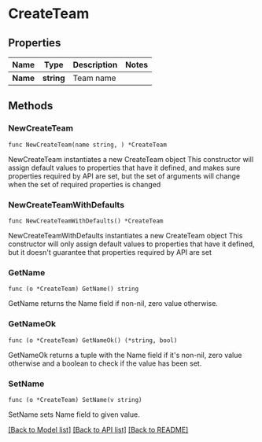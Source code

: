 # CreateTeam

## Properties

Name | Type | Description | Notes
------------ | ------------- | ------------- | -------------
**Name** | **string** | Team name | 

## Methods

### NewCreateTeam

`func NewCreateTeam(name string, ) *CreateTeam`

NewCreateTeam instantiates a new CreateTeam object
This constructor will assign default values to properties that have it defined,
and makes sure properties required by API are set, but the set of arguments
will change when the set of required properties is changed

### NewCreateTeamWithDefaults

`func NewCreateTeamWithDefaults() *CreateTeam`

NewCreateTeamWithDefaults instantiates a new CreateTeam object
This constructor will only assign default values to properties that have it defined,
but it doesn't guarantee that properties required by API are set

### GetName

`func (o *CreateTeam) GetName() string`

GetName returns the Name field if non-nil, zero value otherwise.

### GetNameOk

`func (o *CreateTeam) GetNameOk() (*string, bool)`

GetNameOk returns a tuple with the Name field if it's non-nil, zero value otherwise
and a boolean to check if the value has been set.

### SetName

`func (o *CreateTeam) SetName(v string)`

SetName sets Name field to given value.



[[Back to Model list]](../README.md#documentation-for-models) [[Back to API list]](../README.md#documentation-for-api-endpoints) [[Back to README]](../README.md)


